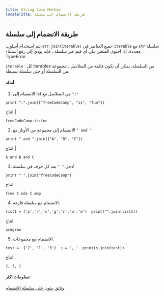 ```yaml
---
title: String Join Method
localeTitle: طريقة الانضمام إلى سلسلة
---
```

## طريقة الانضمام إلى سلسلة

يتم استخدام أسلوب `str.join(iterable)` جميع العناصر في `iterable` مع `str` سلسلة محددة. إذا احتوى المتغير على أي قيم غير سلسلة ، فإنه يؤدي إلى رفع استثناء TypeError.

`iterable` : كل ​​iterables من السلسلة. يمكن أن تكون قائمة من السلاسل ، مجموعة من السلسلة أو حتى سلسلة بسيطة.

#### أمثلة

1) الانضمام إلى ist من السلاسل مع `":"`

 `print ":".join(["freeCodeCamp", "is", "fun"]) 
` 

انتاج |

 `freeCodeCamp:is:fun 
` 

2) الانضمام إلى مجموعة من الأوتار مع `" and "`

 `print " and ".join(["A", "B", "C"]) 
` 

انتاج |

 `A and B and C 
` 

3) أدخل `" "` بعد كل حرف في سلسلة

 `print " ".join("freeCodeCamp") 
` 

انتاج:

 `free C ode C amp 
` 

4) الانضمام مع سلسلة فارغة.

 `list1 = ['p','r','o','g','r','a','m'] 
 print("".join(list1)) 
` 

انتاج:

 `program 
` 

5) الانضمام مع مجموعات.

 `test =  {'2', '1', '3'} 
 s = ', ' 
 print(s.join(test)) 
` 

انتاج:

 `2, 3, 1 
` 

#### معلومات اكثر:

[وثائق بيثون على سلسلة الانضمام](https://docs.python.org/2/library/stdtypes.html#str.join)